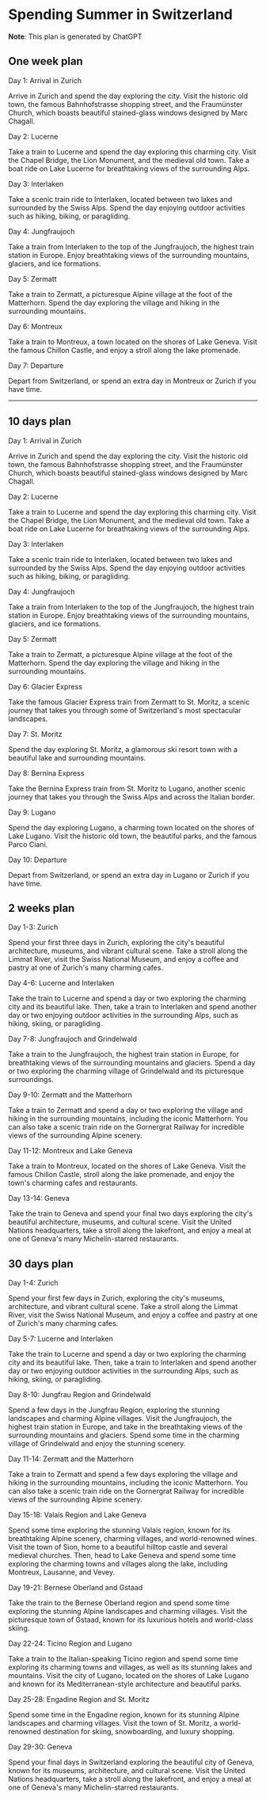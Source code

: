 # Spending Summer in Switzerland

**Note**: This plan is generated by ChatGPT

## One week plan

Day 1: Arrival in Zurich

Arrive in Zurich and spend the day exploring the city. Visit the historic old town, the famous Bahnhofstrasse shopping street, and the Fraumünster Church, which boasts beautiful stained-glass windows designed by Marc Chagall.

Day 2: Lucerne

Take a train to Lucerne and spend the day exploring this charming city. Visit the Chapel Bridge, the Lion Monument, and the medieval old town. Take a boat ride on Lake Lucerne for breathtaking views of the surrounding Alps.

Day 3: Interlaken

Take a scenic train ride to Interlaken, located between two lakes and surrounded by the Swiss Alps. Spend the day enjoying outdoor activities such as hiking, biking, or paragliding.

Day 4: Jungfraujoch

Take a train from Interlaken to the top of the Jungfraujoch, the highest train station in Europe. Enjoy breathtaking views of the surrounding mountains, glaciers, and ice formations.

Day 5: Zermatt

Take a train to Zermatt, a picturesque Alpine village at the foot of the Matterhorn. Spend the day exploring the village and hiking in the surrounding mountains.

Day 6: Montreux

Take a train to Montreux, a town located on the shores of Lake Geneva. Visit the famous Chillon Castle, and enjoy a stroll along the lake promenade.

Day 7: Departure

Depart from Switzerland, or spend an extra day in Montreux or Zurich if you have time.

---

## 10 days plan

Day 1: Arrival in Zurich

Arrive in Zurich and spend the day exploring the city. Visit the historic old town, the famous Bahnhofstrasse shopping street, and the Fraumünster Church, which boasts beautiful stained-glass windows designed by Marc Chagall.

Day 2: Lucerne

Take a train to Lucerne and spend the day exploring this charming city. Visit the Chapel Bridge, the Lion Monument, and the medieval old town. Take a boat ride on Lake Lucerne for breathtaking views of the surrounding Alps.

Day 3: Interlaken

Take a scenic train ride to Interlaken, located between two lakes and surrounded by the Swiss Alps. Spend the day enjoying outdoor activities such as hiking, biking, or paragliding.

Day 4: Jungfraujoch

Take a train from Interlaken to the top of the Jungfraujoch, the highest train station in Europe. Enjoy breathtaking views of the surrounding mountains, glaciers, and ice formations.

Day 5: Zermatt

Take a train to Zermatt, a picturesque Alpine village at the foot of the Matterhorn. Spend the day exploring the village and hiking in the surrounding mountains.

Day 6: Glacier Express

Take the famous Glacier Express train from Zermatt to St. Moritz, a scenic journey that takes you through some of Switzerland's most spectacular landscapes.

Day 7: St. Moritz

Spend the day exploring St. Moritz, a glamorous ski resort town with a beautiful lake and surrounding mountains.

Day 8: Bernina Express

Take the Bernina Express train from St. Moritz to Lugano, another scenic journey that takes you through the Swiss Alps and across the Italian border.

Day 9: Lugano

Spend the day exploring Lugano, a charming town located on the shores of Lake Lugano. Visit the historic old town, the beautiful parks, and the famous Parco Ciani.

Day 10: Departure

Depart from Switzerland, or spend an extra day in Lugano or Zurich if you have time.

## 2 weeks plan

Day 1-3: Zurich

Spend your first three days in Zurich, exploring the city's beautiful architecture, museums, and vibrant cultural scene. Take a stroll along the Limmat River, visit the Swiss National Museum, and enjoy a coffee and pastry at one of Zurich's many charming cafes.

Day 4-6: Lucerne and Interlaken

Take the train to Lucerne and spend a day or two exploring the charming city and its beautiful lake. Then, take a train to Interlaken and spend another day or two enjoying outdoor activities in the surrounding Alps, such as hiking, skiing, or paragliding.

Day 7-8: Jungfraujoch and Grindelwald

Take a train to the Jungfraujoch, the highest train station in Europe, for breathtaking views of the surrounding mountains and glaciers. Spend a day or two exploring the charming village of Grindelwald and its picturesque surroundings.

Day 9-10: Zermatt and the Matterhorn

Take a train to Zermatt and spend a day or two exploring the village and hiking in the surrounding mountains, including the iconic Matterhorn. You can also take a scenic train ride on the Gornergrat Railway for incredible views of the surrounding Alpine scenery.

Day 11-12: Montreux and Lake Geneva

Take a train to Montreux, located on the shores of Lake Geneva. Visit the famous Chillon Castle, stroll along the lake promenade, and enjoy the town's charming cafes and restaurants.

Day 13-14: Geneva

Take the train to Geneva and spend your final two days exploring the city's beautiful architecture, museums, and cultural scene. Visit the United Nations headquarters, take a stroll along the lakefront, and enjoy a meal at one of Geneva's many Michelin-starred restaurants.

## 30 days plan

Day 1-4: Zurich

Spend your first few days in Zurich, exploring the city's museums, architecture, and vibrant cultural scene. Take a stroll along the Limmat River, visit the Swiss National Museum, and enjoy a coffee and pastry at one of Zurich's many charming cafes.

Day 5-7: Lucerne and Interlaken

Take the train to Lucerne and spend a day or two exploring the charming city and its beautiful lake. Then, take a train to Interlaken and spend another day or two enjoying outdoor activities in the surrounding Alps, such as hiking, skiing, or paragliding.

Day 8-10: Jungfrau Region and Grindelwald

Spend a few days in the Jungfrau Region, exploring the stunning landscapes and charming Alpine villages. Visit the Jungfraujoch, the highest train station in Europe, and take in the breathtaking views of the surrounding mountains and glaciers. Spend some time in the charming village of Grindelwald and enjoy the stunning scenery.

Day 11-14: Zermatt and the Matterhorn

Take a train to Zermatt and spend a few days exploring the village and hiking in the surrounding mountains, including the iconic Matterhorn. You can also take a scenic train ride on the Gornergrat Railway for incredible views of the surrounding Alpine scenery.

Day 15-18: Valais Region and Lake Geneva

Spend some time exploring the stunning Valais region, known for its breathtaking Alpine scenery, charming villages, and world-renowned wines. Visit the town of Sion, home to a beautiful hilltop castle and several medieval churches. Then, head to Lake Geneva and spend some time exploring the charming towns and villages along the lake, including Montreux, Lausanne, and Vevey.

Day 19-21: Bernese Oberland and Gstaad

Take the train to the Bernese Oberland region and spend some time exploring the stunning Alpine landscapes and charming villages. Visit the picturesque town of Gstaad, known for its luxurious hotels and world-class skiing.

Day 22-24: Ticino Region and Lugano

Take a train to the Italian-speaking Ticino region and spend some time exploring its charming towns and villages, as well as its stunning lakes and mountains. Visit the city of Lugano, located on the shores of Lake Lugano and known for its Mediterranean-style architecture and beautiful parks.

Day 25-28: Engadine Region and St. Moritz

Spend some time in the Engadine region, known for its stunning Alpine landscapes and charming villages. Visit the town of St. Moritz, a world-renowned destination for skiing, snowboarding, and luxury shopping.

Day 29-30: Geneva

Spend your final days in Switzerland exploring the beautiful city of Geneva, known for its museums, architecture, and cultural scene. Visit the United Nations headquarters, take a stroll along the lakefront, and enjoy a meal at one of Geneva's many Michelin-starred restaurants.
